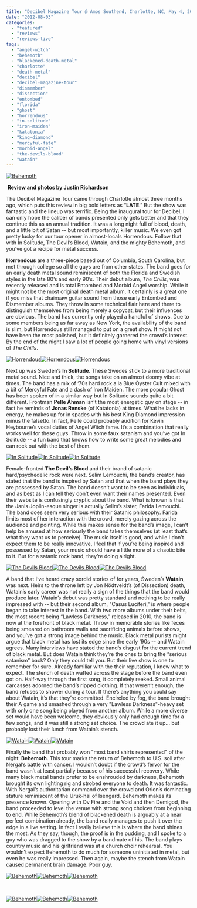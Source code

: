 ```yaml
---
title: "Decibel Magazine Tour @ Amos Southend, Charlotte, NC, May 4, 2012"
date: "2012-08-03"
categories: 
  - "featured"
  - "reviews"
  - "reviews-live"
tags: 
  - "angel-witch"
  - "behemoth"
  - "blackened-death-metal"
  - "charlotte"
  - "death-metal"
  - "decibel"
  - "decibel-magazine-tour"
  - "dismember"
  - "dissection"
  - "entombed"
  - "florida"
  - "ghost"
  - "horrendous"
  - "in-solitude"
  - "iron-maiden"
  - "katatonia"
  - "king-diamond"
  - "mercyful-fate"
  - "morbid-angel"
  - "the-devils-blood"
  - "watain"
---
```


[![Behemoth](http://www.hellbound.ca/wp-content/uploads/2012/07/behemoth_05-590x393.jpg "Behemoth")](http://www.hellbound.ca/wp-content/uploads/2012/07/behemoth_05.jpg)

 **Review and photos by Justin Richardson**

The Decibel Magazine Tour came through Charlotte almost three months ago, which puts this review in big bold letters as “**LATE**.” But the show was fantastic and the lineup was terrific. Being the inaugural tour for Decibel, I can only hope the caliber of bands presented only gets better and that they continue this as an annual tradition. It was a long night full of blood, death, and a little bit of Satan -- but most importantly, killer music. We even got pretty lucky for our tour opener in almost-locals Horrendous. Follow that with In Solitude, The Devil’s Blood, Watain, and the mighty Behemoth, and you’ve got a recipe for metal success.

**Horrendous** are a three-piece based out of Columbia, South Carolina, but met through college so all the guys are from other states. The band goes for an early death metal sound reminiscent of both the Florida and Swedish styles in the late 80’s and early 90’s. Their debut album, _The Chills_, was recently released and is total Entombed and Morbid Angel worship. While it might not be the most original death metal album, it certainly is a great one if you miss that chainsaw guitar sound from those early Entombed and Dismember albums. They throw in some technical flair here and there to distinguish themselves from being merely a copycat, but their influences are obvious. The band has currently only played a handful of shows. Due to some members being as far away as New York, the availability of the band is slim, but Horrendous still managed to put on a great show. It might not have been the most polished, but it definitely garnered the crowd’s interest. By the end of the night I saw a lot of people going home with vinyl versions of _The Chills_.

[![Horrendous](http://www.hellbound.ca/wp-content/uploads/2012/07/horrendous_01-182x182.jpg "Horrendous")](http://www.hellbound.ca/wp-content/uploads/2012/07/horrendous_01.jpg)[![Horrendous](http://www.hellbound.ca/wp-content/uploads/2012/07/horrendous_03-182x182.jpg "Horrendous")](http://www.hellbound.ca/wp-content/uploads/2012/07/horrendous_03.jpg)[![Horrendous](http://www.hellbound.ca/wp-content/uploads/2012/07/horrendous_04-182x182.jpg "Horrendous")](http://www.hellbound.ca/wp-content/uploads/2012/07/horrendous_04.jpg)

Next up was Sweden’s **In Solitude**. These Swedes stick to a more traditional metal sound. Nice and thick, the songs take on an almost doomy vibe at times. The band has a mix of ‘70s hard rock a la Blue Öyster Cult mixed with a bit of Mercyful Fate and a dash of Iron Maiden. The more popular Ghost has been spoken of in a similar way but In Solitude sounds quite a bit different. Frontman **Pelle Åhman** isn’t the most energetic guy on stage -- in fact he reminds of **Jonas Renske** (of Katatonia) at times. What he lacks in energy, he makes up for in spades with his best King Diamond impression minus the falsetto. In fact, Pelle could probably audition for Kevin Heybourne’s vocal duties of Angel Witch fame. It’s a combination that really works well for these guys. Throw in some faux satanism and you’ve got In Solitude -- a fun band that knows how to write some great melodies and can rock out with the best of them.

[![In Solitude](http://www.hellbound.ca/wp-content/uploads/2012/07/in_solitude_01-182x182.jpg "In Solitude")](http://www.hellbound.ca/wp-content/uploads/2012/07/in_solitude_01.jpg)[![In Solitude](http://www.hellbound.ca/wp-content/uploads/2012/07/in_solitude_03-182x182.jpg "In Solitude")](http://www.hellbound.ca/wp-content/uploads/2012/07/in_solitude_03.jpg)[![In Solitude](http://www.hellbound.ca/wp-content/uploads/2012/07/in_solitude_04-182x182.jpg "In Solitude")](http://www.hellbound.ca/wp-content/uploads/2012/07/in_solitude_04.jpg)

Female-fronted **The Devil’s Blood** and their brand of satanic hard/psychedelic rock were next. Selim Lemouchi, the band’s creator, has stated that the band is inspired by Satan and that when the band plays they are possessed by Satan. The band doesn’t want to be seen as individuals, and as best as I can tell they don’t even want their names presented. Even their website is confusingly cryptic about the band. What is known is that the Janis Joplin-esque singer is actually Selim’s sister, Farida Lemouchi. The band does seem very serious with their Satanic philosophy. Farida limits most of her interaction with the crowd, merely gazing across the audience and pointing. While this makes sense for the band’s image, I can’t help be amused at how seriously the band takes themselves (at least that’s what they want us to perceive). The music itself is good, and while I don’t expect them to be really innovative, I feel that if you’re being inspired and possessed by Satan, your music should have a little more of a chaotic bite to it. But for a satanic rock band, they’re doing alright.

[![The Devils Blood](http://www.hellbound.ca/wp-content/uploads/2012/07/the_devils_blood_04-182x182.jpg "The Devils Blood")](http://www.hellbound.ca/wp-content/uploads/2012/07/the_devils_blood_04.jpg)[![The Devils Blood](http://www.hellbound.ca/wp-content/uploads/2012/07/the_devils_blood_01-182x182.jpg "The Devils Blood")](http://www.hellbound.ca/wp-content/uploads/2012/07/the_devils_blood_01.jpg)[![The Devils Blood](http://www.hellbound.ca/wp-content/uploads/2012/07/the_devils_blood_02-182x182.jpg "The Devils Blood")](http://www.hellbound.ca/wp-content/uploads/2012/07/the_devils_blood_02.jpg)

A band that I’ve heard crazy sordid stories of for years, Sweden’s **Watain**, was next. Heirs to the throne left by Jon Nödtveidt’s (of Dissection) death, Watain’s early career was not really a sign of the things that the band would produce later. Watain’s debut was pretty standard and nothing to be really impressed with -- but their second album, "Casus Luciferi," is where people began to take interest in the band. With two more albums under their belts, the most recent being “Lawless Darkness,” released in 2010, the band is now at the forefront of black metal. Throw in memorable stories like feces being smeared on bathroom walls and sacrificing animals before shows, and you’ve got a strong image behind the music. Black metal purists might argue that black metal has lost its edge since the early ‘90s -- and Watain agrees. Many interviews have stated the band’s disgust for the current trend of black metal. But does Watain think they’re the ones to bring the “serious satanism” back? Only they could tell you. But their live show is one to remember for sure. Already familiar with the their reputation, I knew what to expect. The stench of death wafted across the stage before the band even got on. Half-way through the first song, it completely reeked. Small animal carcasses adorned the band’s ripped clothing. If that weren’t enough, the band refuses to shower during a tour. If there’s anything you could say about Watain, it’s that they’re committed. Encircled by fog, the band brought their A game and smashed through a very "Lawless Darkness"-heavy set with only one song being played from another album. While a more diverse set would have been welcome, they obviously only had enough time for a few songs, and it was still a strong set choice. The crowd ate it up... but probably lost their lunch from Watain’s stench.

[![Watain](http://www.hellbound.ca/wp-content/uploads/2012/07/watain_01-182x182.jpg "Watain")](http://www.hellbound.ca/wp-content/uploads/2012/07/watain_01.jpg)[![Watain](http://www.hellbound.ca/wp-content/uploads/2012/07/watain_02-182x182.jpg "Watain")](http://www.hellbound.ca/wp-content/uploads/2012/07/watain_02.jpg)[![Watain](http://www.hellbound.ca/wp-content/uploads/2012/07/watain_04-182x182.jpg "Watain")](http://www.hellbound.ca/wp-content/uploads/2012/07/watain_04.jpg)

Finally the band that probably won "most band shirts represented" of the night: **Behemoth**. This tour marks the return of Behemoth to U.S. soil after Nergal’s battle with cancer. I wouldn’t doubt if the crowd’s fervor for the band wasn’t at least partially because of his successful recovery. While many black metal bands prefer to be enshrouded by darkness, Behemoth brought its own lighting rig and strobed everyone to death. It was fantastic. With Nergal’s authoritarian command over the crowd and Orion’s dominating stature reminiscent of the Uruk-hai of Isengard, Behemoth makes its presence known. Opening with Ov Fire and the Void and then Demigod, the band proceeded to level the venue with strong song choices from beginning to end. While Behemoth’s blend of blackened death is arguably at a near perfect combination already, the band really manages to push it over the edge in a live setting. In fact I really believe this is where the band shines the most. As they say, though, the proof is in the pudding, and I spoke to a guy who was dragged to the show by a bandmate of his. The band plays country music and his girlfriend was at a church choir rehearsal. You wouldn’t expect Behemoth to do much for someone uninitiated in metal, but even he was really impressed. Then again, maybe the stench from Watain caused permanent brain damage. Poor guy.

[![Behemoth](http://www.hellbound.ca/wp-content/uploads/2012/07/behemoth_02-182x182.jpg "Behemoth")](http://www.hellbound.ca/wp-content/uploads/2012/07/behemoth_02.jpg)[![Behemoth](http://www.hellbound.ca/wp-content/uploads/2012/07/behemoth_03-182x182.jpg "Behemoth")](http://www.hellbound.ca/wp-content/uploads/2012/07/behemoth_03.jpg)[![Behemoth](http://www.hellbound.ca/wp-content/uploads/2012/07/behemoth_04-182x182.jpg "Behemoth")](http://www.hellbound.ca/wp-content/uploads/2012/07/behemoth_04.jpg)

 

[![Behemoth](http://www.hellbound.ca/wp-content/uploads/2012/07/behemoth_06-182x182.jpg "Behemoth")](http://www.hellbound.ca/wp-content/uploads/2012/07/behemoth_06.jpg)[![Behemoth](http://www.hellbound.ca/wp-content/uploads/2012/07/behemoth_07-182x182.jpg "Behemoth")](http://www.hellbound.ca/wp-content/uploads/2012/07/behemoth_07.jpg)[![Behemoth](http://www.hellbound.ca/wp-content/uploads/2012/07/behemoth_08-182x182.jpg "Behemoth")](http://www.hellbound.ca/wp-content/uploads/2012/07/behemoth_08.jpg)
